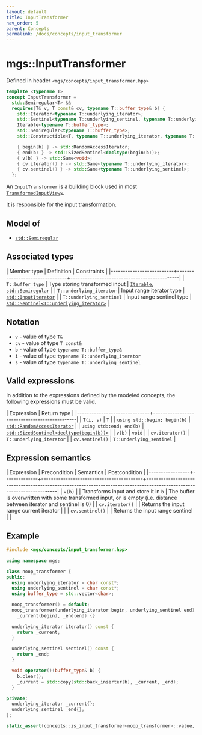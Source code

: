 ```yaml
---
layout: default
title: InputTransformer
nav_order: 5
parent: Concepts
permalink: /docs/concepts/input_transformer
---
```


# mgs::InputTransformer

Defined in header `<mgs/concepts/input_transformer.hpp>`

```cpp
template <typename T>
concept InputTransformer =
  std::Semiregular<T> &&
  requires(T& v, T const& cv, typename T::buffer_type& b) {
    std::Iterator<typename T::underlying_iterator>;
    std::Sentinel<typename T::underlying_sentinel, typename T::underlying_iterator>;
    Iterable<typename T::buffer_type>;
    std::Semiregular<typename T::buffer_type>;
    std::Constructible<T, typename T::underlying_iterator, typename T::underlying_sentinel>;

    { begin(b) } -> std::RandomAccessIterator;
    { end(b) } -> std::SizedSentinel<decltype(begin(b))>;
    { v(b) } -> std::Same<void>;
    { cv.iterator() } -> std::Same<typename T::underlying_iterator>;
    { cv.sentinel() } -> std::Same<typename T::underlying_sentinel>;
  };
```

An `InputTransformer` is a building block used in most [`TransformedInputView`](transformed_input_view)s.

It is responsible for the input transformation.

## Model of

* [`std::Semiregular`]()

## Associated types

| Member type              | Definition                     | Constraints                                 |
|--------------------------+--------------------------------+---------------------------------------------|
| `T::buffer_type`         | Type storing transformed input | [`Iterable`](), [`std::Semiregular`]()      |
| `T::underlying_iterator` | Input range iterator type      | [`std::InputIterator`]()                    |
| `T::underlying_sentinel` | Input range sentinel type      | [`std::Sentinel<T::underlying_iterator>`]() |

## Notation

* `v` - value of type `T&`
* `cv` - value of type `T const&`
* `b` - value of type `typename T::buffer_type&`
* `i` - value of type `typename T::underlying_iterator`
* `s` - value of type `typename T::underlying_sentinel`

## Valid expressions

In addition to the expressions defined by the modeled concepts, the following expressions must be valid.

| Expression                   | Return type                                  |
|------------------------------+----------------------------------------------|
| `T(i, s)`                    | `T`                                          |
| `using std::begin; begin(b)` | [`std::RandomAccessIterator`]()              |
| `using std::end; end(b)`     | [`std::SizedSentinel<decltype(begin(b))>`]() |
| `v(b)`                       | `void`                                       |
| `cv.iterator()`              | `T::underlying_iterator`                     |
| `cv.sentinel()`              | `T::underlying_sentinel`                     |

## Expression semantics

| Expression      | Precondition | Semantics                                | Postcondition                                                                                                         |
|-----------------+--------------+------------------------------------------+-----------------------------------------------------------------------------------------------------------------------|
| `v(b)`          |              | Transforms input and store it in `b`     | The buffer is overwritten with some transformed input, or is empty (i.e. distance between iterator and sentinel is 0) |
| `cv.iterator()` |              | Returns the input range current iterator |                                                                                                                       |
| `cv.sentinel()` |              | Returns the input range sentinel         |                                                                                                                       |

## Example

```cpp
#include <mgs/concepts/input_transformer.hpp>

using namespace mgs;

class noop_transformer {
public:
  using underlying_iterator = char const*;
  using underlying_sentinel = char const*;
  using buffer_type = std::vector<char>;

  noop_transformer() = default;
  noop_transformer(underlying_iterator begin, underlying_sentinel end):
    _current(begin), _end(end) {}

  underlying_iterator iterator() const {
    return _current;
  }

  underlying_sentinel sentinel() const {
    return _end;
  }

  void operator()(buffer_type& b) {
    b.clear();
    _current = std::copy(std::back_inserter(b), _current, _end);
  }

private:
  underlying_iterator _current{};
  underlying_sentinel _end{};
};

static_assert(concepts::is_input_transformer<noop_transformer>::value, "");
```
